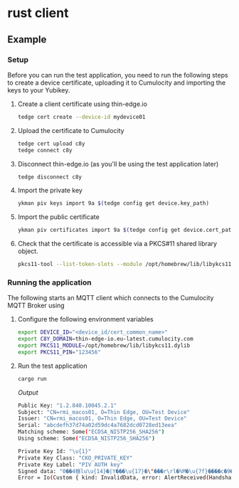 # rust client

## Example

### Setup

Before you can run the test application, you need to run the following steps to create a device certificate, uploading it to Cumulocity and importing the keys to your Yubikey.

1. Create a client certificate using thin-edge.io

    ```sh
    tedge cert create --device-id mydevice01
    ```
    
2. Upload the certificate to Cumulocity

    ```sh
    tedge cert upload c8y
    tedge connect c8y
    ```

3. Disconnect thin-edge.io (as you'll be using the test application later)

    ```sh
    tedge disconnect c8y
    ```

4. Import the private key

    ```sh
    ykman piv keys import 9a $(tedge config get device.key_path)
    ```

5. Import the public certificate

    ```sh
    ykman piv certificates import 9a $(tedge config get device.cert_path)
    ```

6. Check that the certificate is accessible via a PKCS#11 shared library object.

    ```sh
    pkcs11-tool --list-token-slots --module /opt/homebrew/lib/libykcs11.dylib
    ```

### Running the application

The following starts an MQTT client which connects to the Cumulocity MQTT Broker using

1. Configure the following environment variables

    ```sh
    export DEVICE_ID="<device_id/cert_common_name>"
    export C8Y_DOMAIN=thin-edge-io.eu-latest.cumulocity.com
    export PKCS11_MODULE=/opt/homebrew/lib/libykcs11.dylib
    export PKCS11_PIN="123456"
    ```

2. Run the test application

    ```sh
    cargo run
    ```

    *Output*

    ```sh
    Public Key: "1.2.840.10045.2.1"
    Subject: "CN=rmi_macos01, O=Thin Edge, OU=Test Device"
    Issuer: "CN=rmi_macos01, O=Thin Edge, OU=Test Device"
    Serial: "abcdefh37d74a02d59dc4a7682dcd0728ed13eea"
    Matching scheme: Some("ECDSA_NISTP256_SHA256")
    Using scheme: Some("ECDSA_NISTP256_SHA256")

    Private Key Id: "\u{1}"
    Private Key Class: "CKO_PRIVATE_KEY"
    Private Key Label: "PIV AUTH key"
    Signed data: "0��4㮵lu\u{14}�|Y���\u{17}�\"���r\rl�%M�\u{7f}����c�9�Q��\u{3}*.{�\u{b}X�I���B\u{31c}�����\u{4}�"
    Error = Io(Custom { kind: InvalidData, error: AlertReceived(HandshakeFailure) })
    ```
